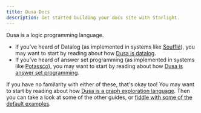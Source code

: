 ```yaml
---
title: Dusa Docs
description: Get started building your docs site with Starlight.
---
```


Dusa is a logic programming language.

- If you've heard of Datalog (as implemented in systems like
  [Soufflé](https://souffle-lang.github.io/program)), you may want to start by
  reading about how [Dusa is datalog](/docs/introductions/datalog/).
- If you've heard of answer set programming (as implemented in systems
  like [Potassco](https://potassco.org/)), you may want to start by reading
  about how [Dusa is answer set programming](/docs/introductions/asp/).

If you have no familarity with either of these, that's okay too! You may want
to start by reading about how [Dusa is a graph exploration
language](/docs/introductions/graph/). Then you can take a look at some of the
other guides, or [fiddle with some of the default examples](/).
